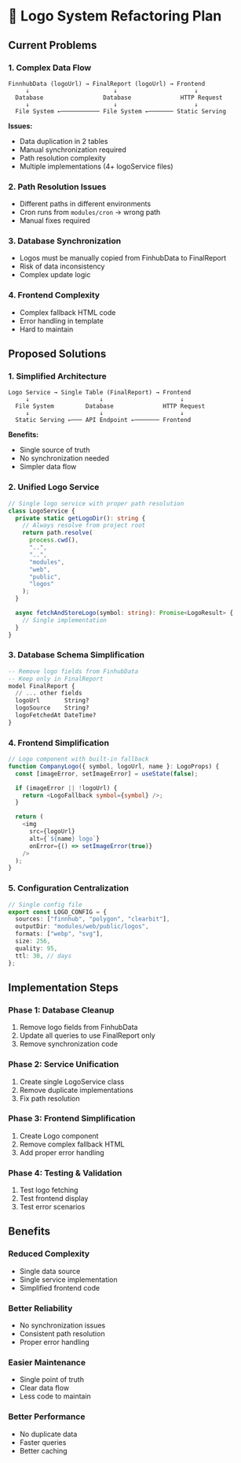 # 🎯 Logo System Refactoring Plan

## Current Problems

### 1. **Complex Data Flow**

```
FinnhubData (logoUrl) → FinalReport (logoUrl) → Frontend
     ↓                        ↓                      ↓
  Database                 Database              HTTP Request
     ↓                        ↓                      ↓
  File System ←─────────── File System ←─────── Static Serving
```

**Issues:**

- Data duplication in 2 tables
- Manual synchronization required
- Path resolution complexity
- Multiple implementations (4+ logoService files)

### 2. **Path Resolution Issues**

- Different paths in different environments
- Cron runs from `modules/cron` → wrong path
- Manual fixes required

### 3. **Database Synchronization**

- Logos must be manually copied from FinhubData to FinalReport
- Risk of data inconsistency
- Complex update logic

### 4. **Frontend Complexity**

- Complex fallback HTML code
- Error handling in template
- Hard to maintain

## Proposed Solutions

### 1. **Simplified Architecture**

```
Logo Service → Single Table (FinalReport) → Frontend
     ↓                    ↓                      ↓
  File System         Database              HTTP Request
     ↓                    ↓                      ↓
  Static Serving ←─── API Endpoint ←─────── Frontend
```

**Benefits:**

- Single source of truth
- No synchronization needed
- Simpler data flow

### 2. **Unified Logo Service**

```typescript
// Single logo service with proper path resolution
class LogoService {
  private static getLogoDir(): string {
    // Always resolve from project root
    return path.resolve(
      process.cwd(),
      "..",
      "..",
      "modules",
      "web",
      "public",
      "logos"
    );
  }

  async fetchAndStoreLogo(symbol: string): Promise<LogoResult> {
    // Single implementation
  }
}
```

### 3. **Database Schema Simplification**

```sql
-- Remove logo fields from FinhubData
-- Keep only in FinalReport
model FinalReport {
  // ... other fields
  logoUrl       String?
  logoSource    String?
  logoFetchedAt DateTime?
}
```

### 4. **Frontend Simplification**

```typescript
// Logo component with built-in fallback
function CompanyLogo({ symbol, logoUrl, name }: LogoProps) {
  const [imageError, setImageError] = useState(false);

  if (imageError || !logoUrl) {
    return <LogoFallback symbol={symbol} />;
  }

  return (
    <img
      src={logoUrl}
      alt={`${name} logo`}
      onError={() => setImageError(true)}
    />
  );
}
```

### 5. **Configuration Centralization**

```typescript
// Single config file
export const LOGO_CONFIG = {
  sources: ["finnhub", "polygon", "clearbit"],
  outputDir: "modules/web/public/logos",
  formats: ["webp", "svg"],
  size: 256,
  quality: 95,
  ttl: 30, // days
};
```

## Implementation Steps

### Phase 1: Database Cleanup

1. Remove logo fields from FinhubData
2. Update all queries to use FinalReport only
3. Remove synchronization code

### Phase 2: Service Unification

1. Create single LogoService class
2. Remove duplicate implementations
3. Fix path resolution

### Phase 3: Frontend Simplification

1. Create Logo component
2. Remove complex fallback HTML
3. Add proper error handling

### Phase 4: Testing & Validation

1. Test logo fetching
2. Test frontend display
3. Test error scenarios

## Benefits

### Reduced Complexity

- Single data source
- Single service implementation
- Simplified frontend code

### Better Reliability

- No synchronization issues
- Consistent path resolution
- Proper error handling

### Easier Maintenance

- Single point of truth
- Clear data flow
- Less code to maintain

### Better Performance

- No duplicate data
- Faster queries
- Better caching
